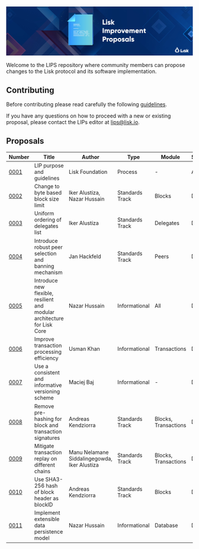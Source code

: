 ![Lisk Improvement Proposals](banner.jpg "Lisk Improvement Proposals")

Welcome to the LIPS repository where community members can propose changes to the Lisk protocol and its software implementation.

## Contributing

Before contributing please read carefully the following [guidelines](proposals/lip-0001.md).

If you have any questions on how to proceed with a new or existing proposal, please contact the LIPs editor at [lips@lisk.io](mailto:lips@lisk.io).

## Proposals

| Number                        | Title                                                                    | Author                                       | Type            | Module               | Status        |
| ------------------------------|------------------------------------------------------------------------- | -------------------------------------------- | ----------------|----------------------|---------------|
| [0001](proposals/lip-0001.md) | LIP purpose and guidelines                                               | Lisk Foundation                              | Process         | -                    | Active        |
| [0002](proposals/lip-0002.md) | Change to byte based block size limit                                    | Iker Alustiza, Nazar Hussain                 | Standards Track | Blocks               | Draft         |
| [0003](proposals/lip-0003.md) | Uniform ordering of delegates list                                       | Iker Alustiza                                | Standards Track | Delegates            | Draft         |
| [0004](proposals/lip-0004.md) | Introduce robust peer selection and banning mechanism                    | Jan Hackfeld                                 | Standards Track | Peers                | Draft         |
| [0005](proposals/lip-0005.md) | Introduce new flexible, resilient and modular architecture for Lisk Core | Nazar Hussain                                | Informational   | All                  | Draft         |
| [0006](proposals/lip-0006.md) | Improve transaction processing efficiency                                | Usman Khan                                   | Informational   | Transactions         | Draft         |
| [0007](proposals/lip-0007.md) | Use a consistent and informative versioning scheme                       | Maciej Baj                                   | Informational   | -                    | Draft         |
| [0008](proposals/lip-0008.md) | Remove pre-hashing for block and transaction signatures                  | Andreas Kendziorra                           | Standards Track | Blocks, Transactions | Draft         |
| [0009](proposals/lip-0009.md) | Mitigate transaction replay on different chains                          | Manu Nelamane Siddalingegowda, Iker Alustiza | Standards Track | Blocks, Transactions | Draft         |
| [0010](proposals/lip-0010.md) | Use SHA3-256 hash of block header as blockID                             | Andreas Kendziorra                           | Standards Track | Blocks               | Draft         |
| [0011](proposals/lip-0011.md) | Implement extensible data persistence model                              | Nazar Hussain                                | Informational   | Database             | Draft         |
